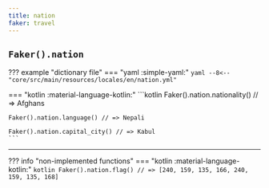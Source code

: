 ```yaml
---
title: nation
faker: travel
---
```


## `Faker().nation`

??? example "dictionary file"
    === "yaml :simple-yaml:"
        ```yaml
        --8<-- "core/src/main/resources/locales/en/nation.yml"
        ```

=== "kotlin :material-language-kotlin:"
    ```kotlin
    Faker().nation.nationality() // => Afghans

    Faker().nation.language() // => Nepali

    Faker().nation.capital_city() // => Kabul
    ```

---

??? info "non-implemented functions"
    === "kotlin :material-language-kotlin:"
        ```kotlin
        Faker().nation.flag() // => [240, 159, 135, 166, 240, 159, 135, 168]
        ```

